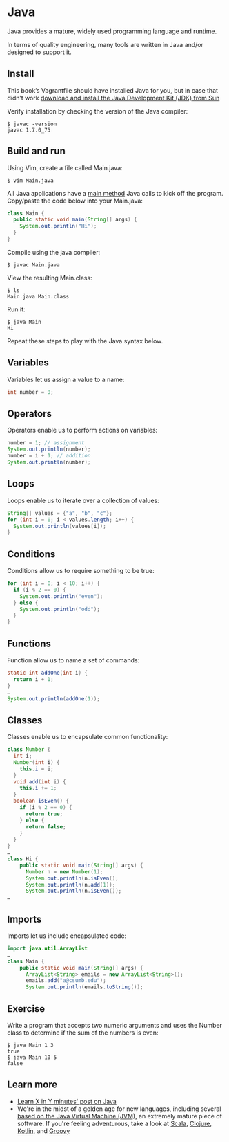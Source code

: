 # Java

Java provides a mature, widely used programming language and runtime.

In terms of quality engineering, many tools are written in Java and/or designed to support it.

## Install

This book’s Vagrantfile should have installed Java for you, but in case that didn’t work [download and install the Java Development Kit (JDK) from Sun](http://www.oracle.com/technetwork/java/javase/downloads/jdk8-downloads-2133151.html)

Verify installation by checking the version of the Java compiler:

```nohighlight
$ javac -version
javac 1.7.0_75
```

## Build and run

Using Vim, create a file called Main.java:

```nohighlight
$ vim Main.java
```

All Java applications have a [main method](http://docs.oracle.com/javase/tutorial/getStarted/application/index.html) Java calls to kick off the program. Copy/paste the code below into your Main.java:

```java
class Main {
  public static void main(String[] args) {
    System.out.println("Hi");
  }
}
```

Compile using the java compiler:

```nohighlight
$ javac Main.java
```

View the resulting Main.class:

```nohighlight
$ ls
Main.java Main.class
```

Run it:

```nohighlight
$ java Main
Hi
```

Repeat these steps to play with the Java syntax below.

## Variables

Variables let us assign a value to a name:

```java
int number = 0;
```

## Operators

Operators enable us to perform actions on variables:

```java
number = 1; // assignment
System.out.println(number);
number = i + 1; // addition
System.out.println(number);
```

## Loops

Loops enable us to iterate over a collection of values:

```java
String[] values = {"a", "b", "c"};
for (int i = 0; i < values.length; i++) {
  System.out.println(values[i]);
}
```

## Conditions

Conditions allow us to require something to be true:

```java
for (int i = 0; i < 10; i++) {
  if (i % 2 == 0) {
    System.out.println("even");
  } else {
    System.out.println("odd");
  }
}
```

## Functions

Function allow us to name a set of commands:

```java
static int addOne(int i) {
  return i + 1;
}
…
System.out.println(addOne(1));
```

## Classes

Classes enable us to encapsulate common functionality:

```java
class Number {
  int i;
  Number(int i) {
    this.i = i;
  }
  void add(int i) {
    this.i += 1;
  }
  boolean isEven() {
    if (i % 2 == 0) {
      return true;
    } else {
      return false;
    }
  }
}
…
class Hi {
    public static void main(String[] args) {
      Number n = new Number(1);
      System.out.println(n.isEven();
      System.out.println(n.add(1));
      System.out.println(n.isEven());
…
```

## Imports

Imports let us include encapsulated code:

```java
import java.util.ArrayList
…
class Main {
    public static void main(String[] args) {
      ArrayList<String> emails = new ArrayList<String>();
      emails.add("a@csumb.edu");
      System.out.println(emails.toString());
```

## Exercise

Write a program that accepts two numeric arguments and uses the Number class to determine if the sum of the numbers is even:

```nohighlight
$ java Main 1 3
true
$ java Main 10 5
false
```

## Learn more

* [Learn X in Y minutes' post on Java](http://learnxinyminutes.com/docs/java/)
* We're in the midst of a golden age for new languages, including several [based on the Java Virtual Machine (JVM)](http://en.wikipedia.org/wiki/List_of_JVM_languages), an extremely mature piece of software. If you're feeling adventurous, take a look at [Scala](http://www.scala-lang.org/), [Clojure](http://clojure.org/), [Kotlin](http://kotlinlang.org/), and [Groovy](http://groovy-lang.org/)